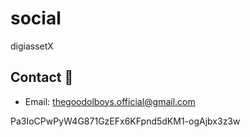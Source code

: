 # social
digiassetX
## Contact 📘

- Email: [thegoodolboys.official@gmail.com](mailto:thegoodolboys.official@gmail.com)

Pa3IoCPwPyW4G871GzEFx6KFpnd5dKM1-ogAjbx3z3w

